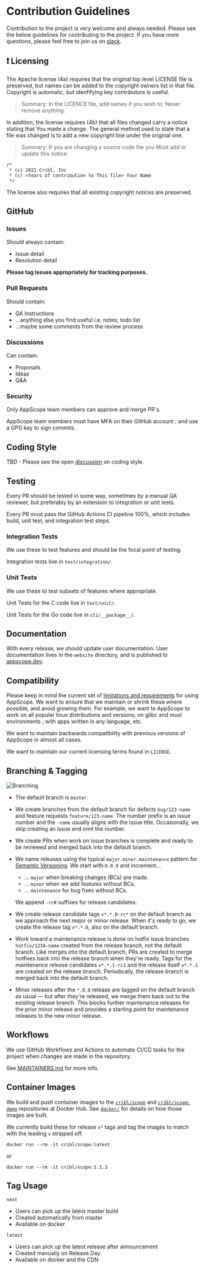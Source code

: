 # Contribution Guidelines

Contribution to the project is very welcome and always needed. Please see the below guidelines for contributing to the project. If you have more questions, please feel free to join us on [slack](https://cribl.io/community/#form).

## :exclamation: Licensing

The Apache license (4a) requires that the original top level LICENSE file is preserved, but names can be added to the copyright owners list in that file. Copyright is automatic, but idenfifying key contributors is useful.

> Summary: In the LICENCE file, add names if you wish to; Never remove anything.

In addition, the license requires (4b) that all files changed carry a notice stating that You made a change.  The general method used to state that a file was changed is to add a new copyright line under the original one. 

> Summary: If you are changing a source code file you Must add or update this notice:

```
/*
 * (c) 2021 Cribl, Inc
 * (c) <Years of contribution to This file> Your Name
 */
```

The license also requires that all existing copyright notices are preserved.

## GitHub

### Issues

Should always contain:
- Issue detail
- Resolution detail

__Please tag issues appropriately for tracking purposes.__

### Pull Requests

Should contain:
- QA Instructions 
- ...anything else you find useful i.e. notes, todo list
- ...maybe some comments from the review process

### Discussions

Can contain:
- Proposals
- Ideas
- Q&A

### Security

Only AppScope team members can approve and merge PR's.

AppScope team members must have MFA on their GitHub account ; and use a GPG key to sign commits. 

## Coding Style

TBD - Please see the open [discussion](https://github.com/criblio/appscope/discussions/1245) on coding style.

## Testing

Every PR should be tested in some way, sometimes by a manual QA reviewer, but preferably by an extension to integration or unit tests.

Every PR must pass the GitHub Actions CI pipeline 100%, which includes build, unit test, and integration test steps.

### Integration Tests

We use these to test features and should be the focal point of testing. 

Integration tests live in `test/integration/`.

### Unit Tests

We use these to test subsets of features where appropriate.

Unit Tests for the C code live in `test/unit/`.

Unit Tests for the Go code live in `cli/__package__/`.

## Documentation

With every release, we should update user documentation. User documentation lives in the `website` directory, and is published to [appscope.dev](https://appscope.dev).

## Compatibility

Please keep in mind the current set of [limitations and requirements](https://appscope.dev/docs/requirements) for using AppScope. We want to ensure that we maintain or shrink these where possible, and avoid growing them.
For example, we want to AppScope to work on all popular linux distributions and versions; on glibc and musl environments ; with apps written in any language, etc.

We want to maintain backwards compatibility with previous versions of AppScope in almost all cases.

We want to maintain our current licensing terms found in `LICENSE`.

## Branching & Tagging

![Branching](images/branching.png)

* The default branch is `master`.

* We create branches from the default branch for defects `bug/123-name` and
  feature requests `feature/123-name`. The number prefix is an issue number
  and the `-name` usually aligns with the issue title. Occasionally, we skip
  creating an issue and omit the number.

* We create PRs when work on issue branches is complete and ready to be
  reviewed and merged back into the default branch.

* We name releases using the typical `major.minor.maintenance` pattern for
  [Semantic Versioning](https://semver.org/). We start with `0.0.0` and
  increment...

  * ... `major` when breaking changes (BCs) are made.
  * ... `minor` when we add features without BCs.
  * ... `maintenance` for bug fixes without BCs.

  We append `-rc#` suffixes for release candidates.

* We create release candidate tags `v*.*.0-rc*` on the default branch as we
  approach the next major or minor release. When it's ready to go, we create
  the release tag `v*.*.0`, also on the default branch.

* Work toward a maintenance release is done on hotfix issue branches
  `hotfix/1234-name` created from the release branch, not the default branch.
  Like merges into the default branch, PRs are created to merge hotfixes back
  into the release branch when they're ready. Tags for the maintenance release
  candidates `v*.*.1-rc1` and the release itself `v*.*.1` are created on the
  release branch. Periodically, the release branch is merged back into the default branch.

* Minor releases after the `*.0.0` release are tagged on the default branch
  as usual — but after they're released, we merge them back out to the
  existing release branch. This blocks further maintenance releases for the
  prior minor release and provides a starting point for maintenance releases
  to the new minor release.

## Workflows

We use GitHub Workflows and Actions to automate CI/CD tasks for the project
when changes are made in the repository.

See [MAINTAINERS.md](MAINTAINERS.md) for more info.

## Container Images

We build and push container images to the
[`cribl/scope`](https://hub.docker.com/r/cribl/scope) and
[`cribl/scope-demo`](https://hub.docker.com/r/cribl/scope-demo)
repositories at Docker Hub. See [`docker/`](../docker/) for details on how
those images are built.

We currently build these for release `v*` tags and tag the images to match with
the leading `v` stripped off.

```text
docker run --rm -it cribl/scope:latest
```
or
```text
docker run --rm -it cribl/scope:1.1.3
```

## Tag Usage

`next`
- Users can pick up the latest master build
- Created automatically from master
- Available on docker

`latest`
- Users can pick up the latest release after announcement
- Created manually on Release Day
- Available on docker and the CDN

